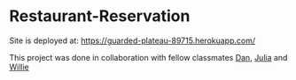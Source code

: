 # Restaurant-Reservation

Site is deployed at: https://guarded-plateau-89715.herokuapp.com/

This project was done in collaboration with fellow classmates [Dan](https://github.com/danlgrigg),  [Julia](https://github.com/Gravehaus) and [Willie](https://github.com/WillieEdwards)